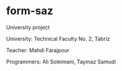 # form-saz
University project

University: Technical Faculty No. 2, Tabriz

Teacher: Mahdi Farajpour

Programmers: Ali Soleimani, Taymaz Samudi

